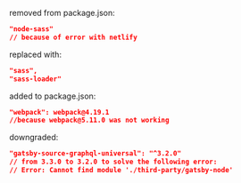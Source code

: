 removed from package.json:
```json
"node-sass"
// because of error with netlify
```
replaced with:
```json
"sass",
"sass-loader"
```


added to package.json:
```json
"webpack": webpack@4.19.1
//because webpack@5.11.0 was not working
```

downgraded:
```json
"gatsby-source-graphql-universal": "^3.2.0"
// from 3.3.0 to 3.2.0 to solve the following error:
// Error: Cannot find module './third-party/gatsby-node'
```


